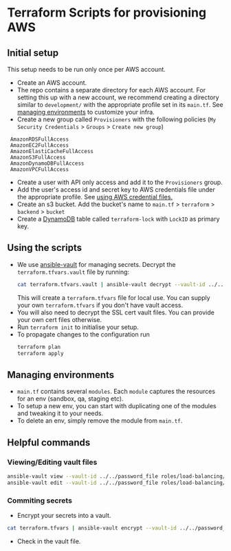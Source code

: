 # Terraform Scripts for provisioning AWS

## Initial setup

This setup needs to be run only once per AWS account.

- Create an AWS account.
- The repo contains a separate directory for each AWS account. For setting this up with a new account,
we recommend creating a directory similar to `development/` with the appropriate profile set in its `main.tf`.
See [managing environments](#managing-environments) to customize your infra.
- Create a new group called `Provisioners` with the following policies (`My Security Credentials` > `Groups` > `Create new group`)
 ```
  AmazonRDSFullAccess
  AmazonEC2FullAccess
  AmazonElastiCacheFullAccess
  AmazonS3FullAccess
  AmazonDynamoDBFullAccess
  AmazonVPCFullAccess
 ```
- Create a user with API only access and add it to the `Provisioners` group.
- Add the user's access id and secret key to AWS credentials file under the appropriate profile.
 See [using AWS credential files.](https://docs.aws.amazon.com/cli/latest/userguide/cli-configure-files.html)
- Create an s3 bucket. Add the bucket's name to `main.tf` > `terraform` > `backend` > `bucket`
- Create a [DynamoDB](https://ap-south-1.console.aws.amazon.com/dynamodb) table called `terraform-lock` with `LockID` as primary key.

## Using the scripts

- We use [ansible-vault](https://docs.ansible.com/ansible/latest/user_guide/vault.html) for managing secrets. Decrypt the
  `terraform.tfvars.vault` file by running:
    ```bash
    cat terraform.tfvars.vault | ansible-vault decrypt --vault-id ../../password_file > terraform.tfvars
    ```
  This will create a `terraform.tfvars` file for local use. You can supply your own `terraform.tfvars` if you don't have vault access.
- You will also need to decrypt the SSL cert vault files. You can provide your own cert files otherwise.
- Run `terraform init` to initialise your setup.
- To propagate changes to the configuration run
    ```bash
    terraform plan
    terraform apply
    ```

## Managing environments

- `main.tf` contains several `modules`. Each `module` captures the resources for an env (sandbox, qa, staging etc).
- To setup a new env, you can start with duplicating one of the modules and tweaking it to your needs.
- To delete an env, simply remove the module from `main.tf`.

## Helpful commands

### Viewing/Editing vault files

```bash
ansible-vault view --vault-id ../../password_file roles/load-balancing/vars/ssl-vault.yml
ansible-vault edit --vault-id ../../password_file roles/load-balancing/vars/ssl-vault.yml
```

### Commiting secrets

- Encrypt your secrets into a vault.
```bash
cat terraform.tfvars | ansible-vault encrypt --vault-id ../../password_file --output terraform.tfvars.vault
```
- Check in the vault file.
